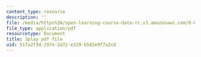 ```yaml
---
content_type: resource
description: ''
file: /media/https%3A/open-learning-course-data-rc.s3.amazonaws.com/8-04-quantum-physics-i-spring-2016/51fa2f3d297e2a72e329b582e9f7a2c8_sxzFpOsvfgU.pdf
file_type: application/pdf
resourcetype: Document
title: 3play pdf file
uid: 51fa2f3d-297e-2a72-e329-b582e9f7a2c8
---
```

